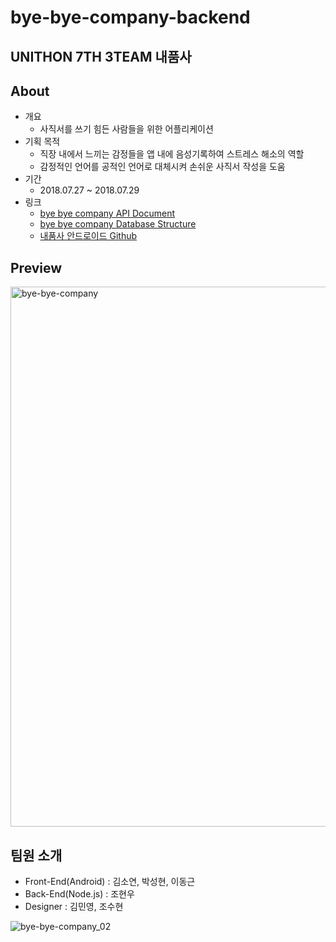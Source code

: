 # bye-bye-company-backend

## UNITHON 7TH 3TEAM 내품사

## About
- 개요
  - 사직서를 쓰기 힘든 사람들을 위한 어플리케이션
- 기획 목적
  - 직장 내에서 느끼는 감정들을 앱 내에 음성기록하여 스트레스 해소의 역할
  - 감정적인 언어를 공적인 언어로 대체시켜 손쉬운 사직서 작성을 도움
- 기간
  - 2018.07.27 ~ 2018.07.29
- 링크
  - [bye bye company API Document](https://github.com/jo-bata/bye-bye-company-backend/wiki/bye-bye-company-API-Document)
  - [bye bye company Database Structure](https://github.com/jo-bata/bye-bye-company-backend/wiki/bye-bye-company-Database-Structure)
  - [내품사 안드로이드 Github](https://github.com/ykc415/UnitonTeam3)

## Preview
<img width="864" alt="bye-bye-company" src="https://user-images.githubusercontent.com/36880294/43389558-f92f36ba-9426-11e8-86c1-6ac743604473.png">

## 팀원 소개
- Front-End(Android) : 김소연, 박성현, 이동근
- Back-End(Node.js) : 조현우
- Designer : 김민영, 조수현

![bye-bye-company_02](https://user-images.githubusercontent.com/36880294/43389793-87d5d69e-9427-11e8-8513-f83643f6d20e.jpeg)
